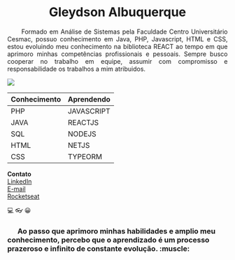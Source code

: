 <h1 align="center">Gleydson Albuquerque</h1>

<p align="justify">&nbsp; &nbsp;&nbsp;&nbsp; Formado em Análise de Sistemas pela Faculdade Centro Universitário Cesmac, possuo conhecimento em Java, PHP, Javascript, HTML e CSS, estou evoluindo meu conhecimento na biblioteca REACT ao tempo em que aprimoro minhas competências profissionais e pessoais. Sempre busco cooperar no trabalho em equipe, assumir com compromisso e responsabilidade os trabalhos a mim atribuidos.</p>

<img src="https://img.shields.io/static/v1?label=react&message=framework&color=blue&style=for-the-badge&logo=REACT"/>

  | <strong>Conhecimento</strong> | <strong>Aprendendo</strong> |
  | ------------ | ---------- |
  |     PHP      | JAVASCRIPT |
  |     JAVA     |  REACTJS   |
  |      SQL     |   NODEJS   |
  |     HTML     |    NETJS   |
  |     CSS      |  TYPEORM   |
  
  **Contato** <br>
  [LinkedIn](https://www.linkedin.com/in/gleydson07/) <br>
  [E-mail](gassantos.dev@gmail.com) <br>
  [Rocketseat](https://app.rocketseat.com.br/me/gleydson-albuquerque-07782)
  
 :computer:	:eyeglasses:	:grinning:	

  <h3>&nbsp; &nbsp;&nbsp;&nbsp; Ao passo que aprimoro minhas habilidades e amplio meu conhecimento, percebo que o aprendizado é um processo prazeroso e infinito de constante evolução. :muscle:</h3>

